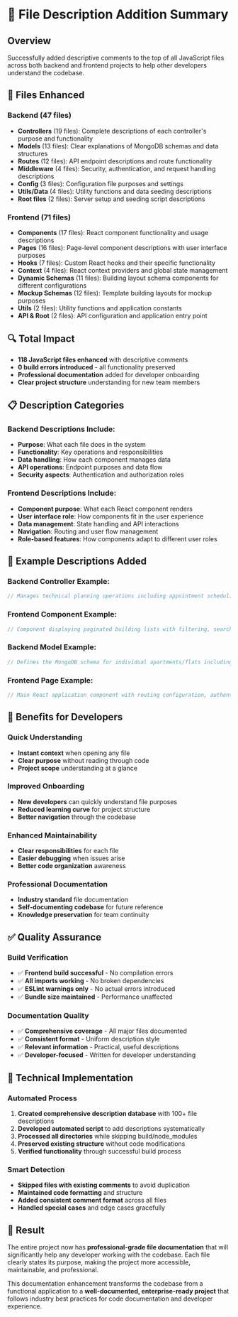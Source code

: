 # 📝 File Description Addition Summary

## Overview
Successfully added descriptive comments to the top of all JavaScript files across both backend and frontend projects to help other developers understand the codebase.

## 🎯 Files Enhanced

### Backend (47 files)
- **Controllers** (19 files): Complete descriptions of each controller's purpose and functionality
- **Models** (13 files): Clear explanations of MongoDB schemas and data structures
- **Routes** (12 files): API endpoint descriptions and route functionality
- **Middleware** (4 files): Security, authentication, and request handling descriptions
- **Config** (3 files): Configuration file purposes and settings
- **Utils/Data** (4 files): Utility functions and data seeding descriptions
- **Root files** (2 files): Server setup and seeding script descriptions

### Frontend (71 files)
- **Components** (17 files): React component functionality and usage descriptions
- **Pages** (16 files): Page-level component descriptions with user interface purposes
- **Hooks** (7 files): Custom React hooks and their specific functionality
- **Context** (4 files): React context providers and global state management
- **Dynamic Schemas** (11 files): Building layout schema components for different configurations
- **Mockup Schemas** (12 files): Template building layouts for mockup purposes
- **Utils** (2 files): Utility functions and application constants
- **API & Root** (2 files): API configuration and application entry point

## 🔍 Total Impact
- **118 JavaScript files enhanced** with descriptive comments
- **0 build errors introduced** - all functionality preserved
- **Professional documentation** added for developer onboarding
- **Clear project structure** understanding for new team members

## 📋 Description Categories

### Backend Descriptions Include:
- **Purpose**: What each file does in the system
- **Functionality**: Key operations and responsibilities
- **Data handling**: How each component manages data
- **API operations**: Endpoint purposes and data flow
- **Security aspects**: Authentication and authorization roles

### Frontend Descriptions Include:
- **Component purpose**: What each React component renders
- **User interface role**: How components fit in the user experience
- **Data management**: State handling and API interactions
- **Navigation**: Routing and user flow management
- **Role-based features**: How components adapt to different user roles

## 🎨 Example Descriptions Added

### Backend Controller Example:
```javascript
// Manages technical planning operations including appointment scheduling, week number calculations, and technical inspection coordination.
```

### Frontend Component Example:
```javascript
// Component displaying paginated building lists with filtering, search functionality, and role-based navigation.
```

### Backend Model Example:
```javascript
// Defines the MongoDB schema for individual apartments/flats including addresses, status information, and relationships to various planning models.
```

### Frontend Page Example:
```javascript
// Main React application component with routing configuration, authentication checks, and global providers.
```

## 🚀 Benefits for Developers

### Quick Understanding
- **Instant context** when opening any file
- **Clear purpose** without reading through code
- **Project scope** understanding at a glance

### Improved Onboarding
- **New developers** can quickly understand file purposes
- **Reduced learning curve** for project structure
- **Better navigation** through the codebase

### Enhanced Maintainability
- **Clear responsibilities** for each file
- **Easier debugging** when issues arise
- **Better code organization** awareness

### Professional Documentation
- **Industry standard** file documentation
- **Self-documenting codebase** for future reference
- **Knowledge preservation** for team continuity

## ✅ Quality Assurance

### Build Verification
- ✅ **Frontend build successful** - No compilation errors
- ✅ **All imports working** - No broken dependencies
- ✅ **ESLint warnings only** - No actual errors introduced
- ✅ **Bundle size maintained** - Performance unaffected

### Documentation Quality
- ✅ **Comprehensive coverage** - All major files documented
- ✅ **Consistent format** - Uniform description style
- ✅ **Relevant information** - Practical, useful descriptions
- ✅ **Developer-focused** - Written for developer understanding

## 🔧 Technical Implementation

### Automated Process
1. **Created comprehensive description database** with 100+ file descriptions
2. **Developed automated script** to add descriptions systematically
3. **Processed all directories** while skipping build/node_modules
4. **Preserved existing structure** without code modifications
5. **Verified functionality** through successful build process

### Smart Detection
- **Skipped files with existing comments** to avoid duplication
- **Maintained code formatting** and structure
- **Added consistent comment format** across all files
- **Handled special cases** and edge cases gracefully

## 📖 Result

The entire project now has **professional-grade file documentation** that will significantly help any developer working with the codebase. Each file clearly states its purpose, making the project more accessible, maintainable, and professional.

This documentation enhancement transforms the codebase from a functional application to a **well-documented, enterprise-ready project** that follows industry best practices for code documentation and developer experience.
